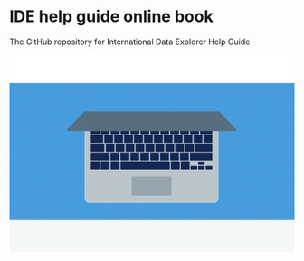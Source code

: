 # IDE help guide online book

The GitHub repository for International Data Explorer Help Guide

![International Data Explorer Help Guide](images/cover/laptop-and-magnifying-glass.gif)